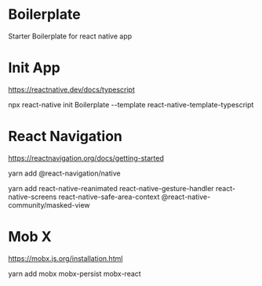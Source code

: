 # Boilerplate
 Starter Boilerplate for react native app
 
 # Init App
 https://reactnative.dev/docs/typescript
 
 npx react-native init Boilerplate --template react-native-template-typescript
 
 # React Navigation
 https://reactnavigation.org/docs/getting-started
 
 yarn add @react-navigation/native
 
 yarn add react-native-reanimated react-native-gesture-handler react-native-screens react-native-safe-area-context @react-native-community/masked-view
 
# Mob X
https://mobx.js.org/installation.html

yarn add mobx mobx-persist mobx-react
